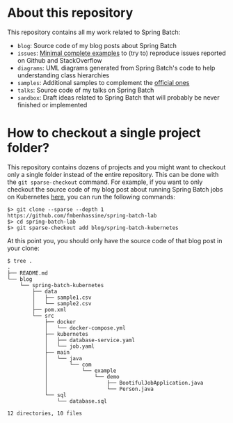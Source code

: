 # About this repository

This repository contains all my work related to Spring Batch:

* `blog`: Source code of my blog posts about Spring Batch
* `issues`: [Minimal complete examples](https://stackoverflow.com/help/minimal-reproducible-example) to (try to) reproduce issues reported on Github and StackOverflow
* `diagrams`: UML diagrams generated from Spring Batch's code to help understanding class hierarchies
* `samples`: Additional samples to complement the [official ones](https://github.com/spring-projects/spring-batch/tree/master/spring-batch-samples)
* `talks`: Source code of my talks on Spring Batch
* `sandbox`: Draft ideas related to Spring Batch that will probably be never finished or implemented

# How to checkout a single project folder?

This repository contains dozens of projects and you might want to checkout only a single folder instead of the entire repository. This can be done with the `git sparse-checkout` command. For example, if you want to only checkout the source code of my blog post about running Spring Batch jobs on Kubernetes [here](https://github.com/benas/spring-batch-lab/tree/master/blog/spring-batch-kubernetes), you can run the following commands:

```
$> git clone --sparse --depth 1 https://github.com/fmbenhassine/spring-batch-lab
$> cd spring-batch-lab
$> git sparse-checkout add blog/spring-batch-kubernetes
```

At this point you, you should only have the source code of that blog post in your clone:

```
$ tree .
.
├── README.md
└── blog
    └── spring-batch-kubernetes
        ├── data
        │   ├── sample1.csv
        │   └── sample2.csv
        ├── pom.xml
        └── src
            ├── docker
            │   └── docker-compose.yml
            ├── kubernetes
            │   ├── database-service.yaml
            │   └── job.yaml
            ├── main
            │   └── java
            │       └── com
            │           └── example
            │               └── demo
            │                   ├── BootifulJobApplication.java
            │                   └── Person.java
            └── sql
                └── database.sql

12 directories, 10 files
```
